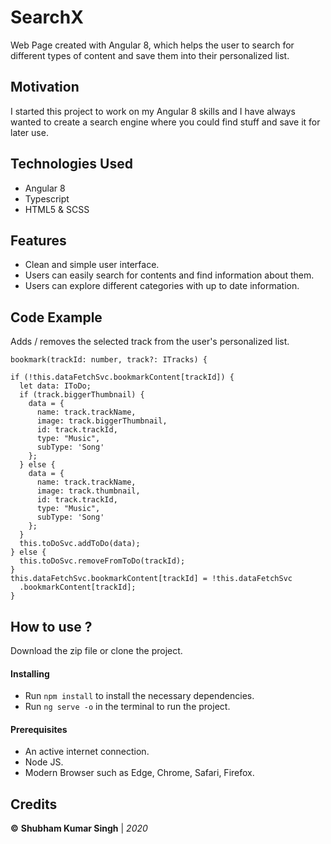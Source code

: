 
# SearchX

Web Page created with Angular 8, which helps the user to search for different types of content and save them into their personalized list. 

## Motivation

I started this project to work on my Angular 8 skills and I have always wanted to create a search engine where you could find stuff and save it for later use.

## Technologies Used

 - Angular 8
 - Typescript
 - HTML5 & SCSS
 
 ## Features
 
 - Clean and simple user interface.
 - Users can easily search for contents and find information about them.
 - Users can explore different categories with up to date information.

## Code Example

 Adds / removes the selected track from the user's personalized list.

    bookmark(trackId: number, track?: ITracks) {

    if (!this.dataFetchSvc.bookmarkContent[trackId]) {
      let data: IToDo;
      if (track.biggerThumbnail) {
        data = {
          name: track.trackName,
          image: track.biggerThumbnail,
          id: track.trackId,
          type: "Music",
          subType: 'Song'
        };
      } else {
        data = {
          name: track.trackName,
          image: track.thumbnail,
          id: track.trackId,
          type: "Music",
          subType: 'Song'
        };
      }
      this.toDoSvc.addToDo(data);
    } else {
      this.toDoSvc.removeFromToDo(trackId);
    }
    this.dataFetchSvc.bookmarkContent[trackId] = !this.dataFetchSvc
      .bookmarkContent[trackId];
    }


## How to use ?

Download the zip file or clone the project.

#### Installing

 - Run `npm install` to install the necessary dependencies. 
 - Run `ng serve -o`  in the terminal to run the project.

#### Prerequisites

- An active internet connection.
- Node JS.
- Modern Browser such as Edge, Chrome, Safari, Firefox.


## Credits

**©** **Shubham Kumar Singh** | *2020*
